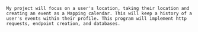     My project will focus on a user's location, taking their location and creating an event as a Mapping calendar. This will keep a history of a user's events within their profile. This program will implement http requests, endpoint creation, and databases.
